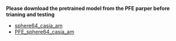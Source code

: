**Please download the pretrained model from the PFE parper before trianing and testing** <br>


- [sphere64_casia_am](https://drive.google.com/file/d/1MiC_qCj5GFidWLtON9ekClOCJu6dPHT4/view) 
- [PFE_sphere64_casia_am](https://drive.google.com/file/d/1BeTUYnc__u1_cYEKoXqfGDQjdk2TChoD/view)

